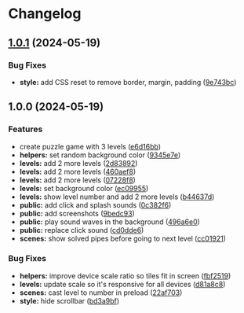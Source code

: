 # Changelog

## [1.0.1](https://github.com/remarkablegames/water-pipe/compare/v1.0.0...v1.0.1) (2024-05-19)


### Bug Fixes

* **style:** add CSS reset to remove border, margin, padding ([9e743bc](https://github.com/remarkablegames/water-pipe/commit/9e743bc569f4afc7147676fae65fb2a7147095da))

## 1.0.0 (2024-05-19)


### Features

* create puzzle game with 3 levels ([e6d16bb](https://github.com/remarkablegames/water-pipe/commit/e6d16bbc501bd062bff145488358fc1cbd24f685))
* **helpers:** set random background color ([9345e7e](https://github.com/remarkablegames/water-pipe/commit/9345e7e653d5e937e6c77a7e4287e471ecb7aab9))
* **levels:** add 2 more levels ([2d83892](https://github.com/remarkablegames/water-pipe/commit/2d83892bd9dc75d541fbddf0afac4424e9b5b3c5))
* **levels:** add 2 more levels ([460aef8](https://github.com/remarkablegames/water-pipe/commit/460aef8bd70335bc37695a7e377934bcc6f68e24))
* **levels:** add 2 more levels ([07228f8](https://github.com/remarkablegames/water-pipe/commit/07228f8eda2046bc7a0f5ee6d11bec36e57ea1b7))
* **levels:** set background color ([ec09955](https://github.com/remarkablegames/water-pipe/commit/ec099556b9219571c8ab1e283ad232acc2850547))
* **levels:** show level number and add 2 more levels ([b44637d](https://github.com/remarkablegames/water-pipe/commit/b44637d0128e87f8cc03229eee4e20195b4b436d))
* **public:** add click and splash sounds ([0c382f6](https://github.com/remarkablegames/water-pipe/commit/0c382f61a9e85341efebb7bdf8546babfc28a6d4))
* **public:** add screenshots ([9bedc93](https://github.com/remarkablegames/water-pipe/commit/9bedc93c60c29c328f95d7ece0a81c78a2040c64))
* **public:** play sound waves in the background ([496a6e0](https://github.com/remarkablegames/water-pipe/commit/496a6e0fbb10a164e5dc3bc98f4a6162d60c39f4))
* **public:** replace click sound ([cd0dde6](https://github.com/remarkablegames/water-pipe/commit/cd0dde60f6b28eb5d05eb8188361af88ce0b2c19))
* **scenes:** show solved pipes before going to next level ([cc01921](https://github.com/remarkablegames/water-pipe/commit/cc019216313a8a5c0c9c72658be2e439a35ea5aa))


### Bug Fixes

* **helpers:** improve device scale ratio so tiles fit in screen ([fbf2519](https://github.com/remarkablegames/water-pipe/commit/fbf2519a5052d76d493b1cc8e7837513aae6ca9f))
* **levels:** update scale so it's responsive for all devices ([d81a8c8](https://github.com/remarkablegames/water-pipe/commit/d81a8c8a961daf2a6c38a579cf26159e7810fd58))
* **scenes:** cast level to number in preload ([22af703](https://github.com/remarkablegames/water-pipe/commit/22af7031321930e6934335c6be6157db40ffc092))
* **style:** hide scrollbar ([bd3a9bf](https://github.com/remarkablegames/water-pipe/commit/bd3a9bf19a1ee98e3f1afb2f8434a9df63e2580a))
